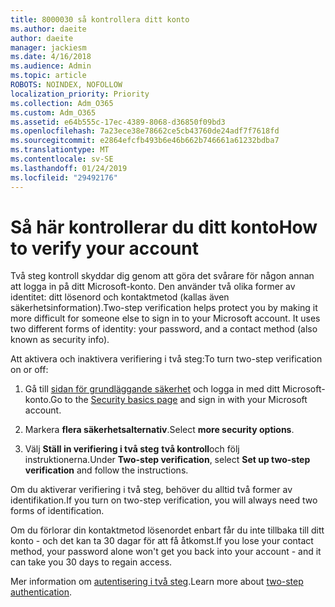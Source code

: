 ```yaml
---
title: 8000030 så kontrollera ditt konto
ms.author: daeite
author: daeite
manager: jackiesm
ms.date: 4/16/2018
ms.audience: Admin
ms.topic: article
ROBOTS: NOINDEX, NOFOLLOW
localization_priority: Priority
ms.collection: Adm_O365
ms.custom: Adm_O365
ms.assetid: e64b555c-17ec-4389-8068-d36850f09bd3
ms.openlocfilehash: 7a23ece38e78662ce5cb43760de24adf7f7618fd
ms.sourcegitcommit: e2864efcfb493b6e46b662b746661a61232bdba7
ms.translationtype: MT
ms.contentlocale: sv-SE
ms.lasthandoff: 01/24/2019
ms.locfileid: "29492176"
---
```

# <a name="how-to-verify-your-account"></a><span data-ttu-id="ad990-102">Så här kontrollerar du ditt konto</span><span class="sxs-lookup"><span data-stu-id="ad990-102">How to verify your account</span></span>

<span data-ttu-id="ad990-p101">Två steg kontroll skyddar dig genom att göra det svårare för någon annan att logga in på ditt Microsoft-konto. Den använder två olika former av identitet: ditt lösenord och kontaktmetod (kallas även säkerhetsinformation).</span><span class="sxs-lookup"><span data-stu-id="ad990-p101">Two-step verification helps protect you by making it more difficult for someone else to sign in to your Microsoft account. It uses two different forms of identity: your password, and a contact method (also known as security info).</span></span> 
  
<span data-ttu-id="ad990-105">Att aktivera och inaktivera verifiering i två steg:</span><span class="sxs-lookup"><span data-stu-id="ad990-105">To turn two-step verification on or off:</span></span>
  
1. <span data-ttu-id="ad990-106">Gå till [sidan för grundläggande säkerhet](https://go.microsoft.com/fwlink/?linkid=842325) och logga in med ditt Microsoft-konto.</span><span class="sxs-lookup"><span data-stu-id="ad990-106">Go to the [Security basics page](https://go.microsoft.com/fwlink/?linkid=842325) and sign in with your Microsoft account.</span></span> 
    
2. <span data-ttu-id="ad990-107">Markera **flera säkerhetsalternativ**.</span><span class="sxs-lookup"><span data-stu-id="ad990-107">Select **more security options**.</span></span> 
    
3. <span data-ttu-id="ad990-108">Välj **Ställ in verifiering i två steg** **två kontroll**och följ instruktionerna.</span><span class="sxs-lookup"><span data-stu-id="ad990-108">Under **Two-step verification**, select **Set up two-step verification** and follow the instructions.</span></span> 
    
<span data-ttu-id="ad990-109">Om du aktiverar verifiering i två steg, behöver du alltid två former av identifikation.</span><span class="sxs-lookup"><span data-stu-id="ad990-109">If you turn on two-step verification, you will always need two forms of identification.</span></span>
  
<span data-ttu-id="ad990-110">Om du förlorar din kontaktmetod lösenordet enbart får du inte tillbaka till ditt konto - och det kan ta 30 dagar för att få åtkomst.</span><span class="sxs-lookup"><span data-stu-id="ad990-110">If you lose your contact method, your password alone won't get you back into your account - and it can take you 30 days to regain access.</span></span> 
  
<span data-ttu-id="ad990-111">Mer information om [autentisering i två steg](https://go.microsoft.com/fwlink/?linkid=872270).</span><span class="sxs-lookup"><span data-stu-id="ad990-111">Learn more about [two-step authentication](https://go.microsoft.com/fwlink/?linkid=872270).</span></span>
  

